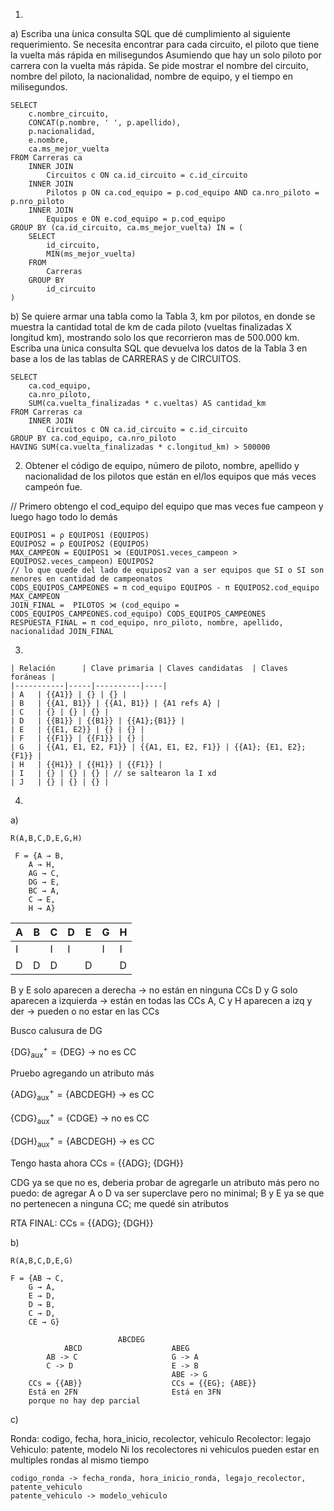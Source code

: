 1.
a) Escriba una  ́unica consulta SQL que dé cumplimiento al siguiente requerimiento.
Se necesita encontrar para cada circuito, el piloto que tiene la vuelta más rápida en milisegundos Asumiendo que hay un solo piloto por carrera con la vuelta más rápida.
Se pide mostrar el nombre del circuito, nombre del piloto, la nacionalidad, nombre de equipo, y el tiempo en milisegundos.

```
SELECT 
    c.nombre_circuito, 
    CONCAT(p.nombre, ' ', p.apellido), 
    p.nacionalidad, 
    e.nombre, 
    ca.ms_mejor_vuelta
FROM Carreras ca
    INNER JOIN 
        Circuitos c ON ca.id_circuito = c.id_circuito
    INNER JOIN 
        Pilotos p ON ca.cod_equipo = p.cod_equipo AND ca.nro_piloto = p.nro_piloto
    INNER JOIN 
        Equipos e ON e.cod_equipo = p.cod_equipo
GROUP BY (ca.id_circuito, ca.ms_mejor_vuelta) IN = (
    SELECT 
        id_circuito, 
        MIN(ms_mejor_vuelta)
    FROM 
        Carreras
    GROUP BY 
        id_circuito
)
```

b) Se quiere armar una tabla como la Tabla 3, km por pilotos, en donde se muestra la cantidad total de km de cada piloto (vueltas finalizadas X longitud km), mostrando solo los que recorrieron mas de 500.000 km.
Escriba una  ́unica consulta SQL que devuelva los datos de la Tabla 3 en base a los de las tablas de CARRERAS y de CIRCUITOS.

```
SELECT 
    ca.cod_equipo, 
    ca.nro_piloto, 
    SUM(ca.vuelta_finalizadas * c.vueltas) AS cantidad_km
FROM Carreras ca 
    INNER JOIN
        Circuitos c ON ca.id_circuito = c.id_circuito
GROUP BY ca.cod_equipo, ca.nro_piloto
HAVING SUM(ca.vuelta_finalizadas * c.longitud_km) > 500000
```

2. Obtener el código de equipo, número de piloto, nombre, apellido y nacionalidad de los pilotos que están en el/los equipos que más veces campeón fue.

// Primero obtengo el cod_equipo del equipo que mas veces fue campeon y luego hago todo lo demás

```
EQUIPOS1 = ρ EQUIPOS1 (EQUIPOS)
EQUIPOS2 = ρ EQUIPOS2 (EQUIPOS)
MAX_CAMPEON = EQUIPOS1 ⋊ (EQUIPOS1.veces_campeon > EQUIPOS2.veces_campeon) EQUIPOS2 
// lo que quede del lado de equipos2 van a ser equipos que SI o SI son menores en cantidad de campeonatos
CODS_EQUIPOS_CAMPEONES = π cod_equipo EQUIPOS - π EQUIPOS2.cod_equipo MAX_CAMPEON
JOIN_FINAL =  PILOTOS ⋊ (cod_equipo = CODS_EQUIPOS_CAMPEONES.cod_equipo) CODS_EQUIPOS_CAMPEONES
RESPUESTA_FINAL = π cod_equipo, nro_piloto, nombre, apellido, nacionalidad JOIN_FINAL 
```

3. 
```
| Relación      | Clave primaria | Claves candidatas  | Claves foráneas |
|-----------|-----|----------|----|
| A   | {{A1}} | {} | {} |
| B   | {{A1, B1}} | {{A1, B1}} | {A1 refs A} |
| C   | {} | {} | {} |
| D   | {{B1}} | {{B1}} | {{A1};{B1}} |
| E   | {{E1, E2}} | {} | {} |
| F   | {{F1}} | {{F1}} | {} |
| G   | {{A1, E1, E2, F1}} | {{A1, E1, E2, F1}} | {{A1}; {E1, E2}; {F1}} |
| H   | {{H1}} | {{H1}} | {{F1}} |
| I   | {} | {} | {} | // se saltearon la I xd
| J   | {} | {} | {} |
```

4.

a)

`R(A,B,C,D,E,G,H)`

```
 F = {A → B,
    A → H,
    AG → C,
    DG → E,
    BC → A,
    C → E,
    H → A}
```

| A | B | C | D | E | G | H |
|---|---|---|---|---|---|---|
| I |   | I | I |   | I | I |
| D | D | D |   | D |   | D |

B y E solo aparecen a derecha -> no están en ninguna CCs
D y G solo aparecen a izquierda -> están en todas las CCs
A, C y H aparecen a izq y der -> pueden o no estar en las CCs

Busco calusura de DG

$\mathrm{\{DG\}}_{\text{aux}}^{+} = \mathrm{\{DEG\}}$ -> no es CC

Pruebo agregando un atributo más

$\mathrm{\{ADG\}}_{\text{aux}}^{+} = \mathrm{\{ABCDEGH\}}$ -> es CC

$\mathrm{\{CDG\}}_{\text{aux}}^{+} = \mathrm{\{CDGE\}}$ -> no es CC

$\mathrm{\{DGH\}}_{\text{aux}}^{+} = \mathrm{\{ABCDEGH\}}$ -> es CC

Tengo hasta ahora CCs = {{ADG}; {DGH}}

CDG ya se que no es, deberia probar de agregarle un atributo más pero no puedo: de agregar A o D va ser superclave pero no minimal; B y E ya se que no pertenecen a ninguna CC; me quedé sin atributos

RTA FINAL: CCs = {{ADG}; {DGH}}

b)

`R(A,B,C,D,E,G)`

```
F = {AB → C, 
    G → A, 
    E → D, 
    D → B, 
    C → D, 
    CE → G}
```

                            ABCDEG
                ABCD                    ABEG
            AB -> C                     G -> A
            C -> D                      E -> B
                                        ABE -> G
        CCs = {{AB}}                    CCs = {{EG}; {ABE}}
        Está en 2FN                     Está en 3FN
        porque no hay dep parcial
                         
c)

Ronda: codigo, fecha, hora_inicio, recolector, vehiculo
Recolector: legajo
Vehiculo: patente, modelo
Ni los recolectores ni vehiculos pueden estar en multiples rondas al mismo tiempo

```
codigo_ronda -> fecha_ronda, hora_inicio_ronda, legajo_recolector, patente_vehiculo
patente_vehiculo -> modelo_vehiculo
```